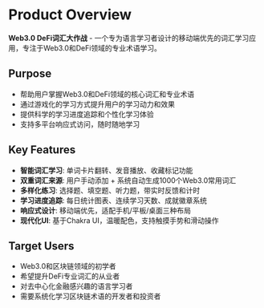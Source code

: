 # Product Overview

**Web3.0 DeFi词汇大作战** - 一个专为语言学习者设计的移动端优先的词汇学习应用，专注于Web3.0和DeFi领域的专业术语学习。

## Purpose
- 帮助用户掌握Web3.0和DeFi领域的核心词汇和专业术语
- 通过游戏化的学习方式提升用户的学习动力和效果
- 提供科学的学习进度追踪和个性化学习体验
- 支持多平台响应式访问，随时随地学习

## Key Features
- **智能词汇学习**: 单词卡片翻转、发音播放、收藏标记功能
- **双重词汇来源**: 用户手动添加 + 系统自动生成1000个Web3.0常用词汇
- **多样化练习**: 选择题、填空题、听力题，带实时反馈和计时
- **学习进度追踪**: 每日统计图表、连续学习天数、成就徽章系统
- **响应式设计**: 移动端优先，适配手机/平板/桌面三种布局
- **现代化UI**: 基于Chakra UI，温暖配色，支持触摸手势和滑动操作

## Target Users
- Web3.0和区块链领域的初学者
- 希望提升DeFi专业词汇的从业者
- 对去中心化金融感兴趣的语言学习者
- 需要系统化学习区块链术语的开发者和投资者